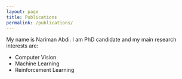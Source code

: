 ```yaml
---
layout: page
title: Publications
permalink: /publications/
---
```

My name is Nariman Abdi. I am PhD candidate and my main research interests are:
- Computer Vision
- Machine Learning
- Reinforcement Learning
